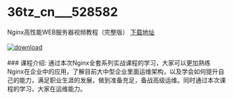 # 36tz_cn___528582
Nginx高性能WEB服务器视频教程（完整版）
[下载地址](http://www.36tz.cn/article/528582 "下载地址")
<br/></br>[![download](http://36tz.cn/muke_img/2019_11_356-26-300x225.jpg "下载地址")](http://www.36tz.cn/article/528582 "下载地址")
<br/></br>### 课程介绍:
通过本次Nginx全套系列实战课程的学习，大家可以更加熟练Nginx在企业中的应用，了解目前大中型企业里面运维架构，以及学会如何提升自己的能力，满足职业生涯的发展，做到准备充足，备战高级运维。同时通过本次课程的学习，大家在运维能力。



